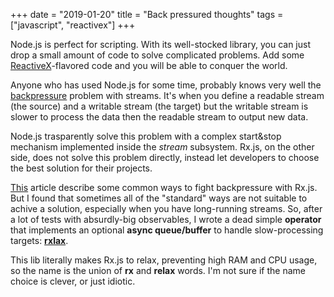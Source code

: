 +++
date = "2019-01-20"
title = "Back pressured thoughts"
tags = ["javascript", "reactivex"]
+++

Node.js is perfect for scripting. With its well-stocked library, you can just drop a small amount of code to solve complicated problems. Add some [ReactiveX](https://rxjs-dev.firebaseapp.com/)-flavored code and you will be able to conquer the world.

Anyone who has used Node.js for some time, probably knows very well the [backpressure](https://nodejs.org/en/docs/guides/backpressuring-in-streams/) problem with streams. It's when you define a readable stream (the source) and a writable stream (the target) but the writable stream is slower to process the data then the readable stream to output new data.

Node.js trasparently solve this problem with a complex start&stop mechanism implemented inside the _stream_ subsystem. Rx.js, on the other side, does not solve this problem directly, instead let developers to choose the best solution for their projects.

[This](https://codeburst.io/a-look-at-back-pressure-and-its-handling-in-rxjs-5bc8f04a2e8f) article describe some common ways to fight backpressure with Rx.js. But I found that sometimes all of the "standard" ways are not suitable to achive a solution, especially when you have long-running streams. So, after a lot of tests with absurdly-big observables, I wrote a dead simple **operator** that implements an optional **async queue/buffer** to handle slow-processing targets: **[rxlax](https://github.com/greguz/rxlax)**.

This lib literally makes Rx.js to relax, preventing high RAM and CPU usage, so the name is the union of **rx** and **relax** words. I'm not sure if the name choice is clever, or just idiotic.
